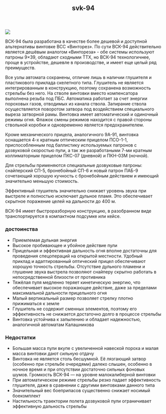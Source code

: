 <html>
<head>
    <title> svk-94 </title>
<link rel="stylesheet"href="style.css">
    <body>
        <header> 
            <h2> svk-94 </h2>
        </header>
            <img src="https://war-time.ru/images/blog/strelkovoe-orujie/vintovki-karabiny/rossiya-sssr/vsk-94/dop/vsk-94-glav.jpg">
            <p> ВСК-94 была разработана в качестве более дешевой и доступной альтернативы винтовке ВСС «Винторез». По сути ВСК-94 действительно является дешёвым аналогом «Винтореза» - обе системы используют патроны 9×39, обладают сходными ТТХ, но ВСК-94 технологичнее, проще в устройстве, дешевле в производстве, и имеет еще целый ряд преимуществ.</p>

<p>Все узлы автомата сохранены, отличие лишь в наличии глушителя и пластикового приклада скелетного типа. Глушитель не является интегрированным в конструкцию, поэтому сохранена возможность стрельбы без него. На стволе винтовки вместо компенсатора выполнена резьба под ПБС. Автоматика работает за счет энергии пороховых газов, отводимых из канала ствола. Запирание ствола осуществляется поворотом затвора под воздействием специального выреза затворной рамы. Винтовка имеет автоматический и одиночный режимы огня. Флажок смены режимов находится с правой стороны ствольной коробки и одновременно является предохранителем.</p>

<p>Кроме механического прицела, аналогичного 9А-91, винтовка оснащается 4-х кратным оптическим прицелом ПСО-1-1, приспособленным под баллистику используемых патронов с дозвуковой скоростью пули, а так же разработаными 7-ми кратным коллиматорным прицелом ПКС-07 (дневной) и ПКН-03М (ночной).</p>

<p>Для стрельбы применяются специальные дозвуковые патроны: снайперский СП-5, бронебойный СП-6 и новый патрон ПАБ-9 сочетающий хорошую кучность с бронебойным действием и имеющий значительно меньшую стоимость.</p>

<p>Эффективный глушитель значительно снижает уровень звука при выстреле и полностью исключает дульное пламя. Это обеспечивает скрытное поражение целей на дальности до 400 м.</p>

<p>ВСК-94 имеет быстроразборную конструкцию, в разобранном виде транспортируется в компактном подсумке или кейсе.</p>
<h3> достоинства </h3>
          <ul> 
             <li> Приемлемая дульная энергия </li>  
             <li> Высокое пробивающее и убойное действие пули </li>
             <li> Прицельная и эффективная дальность огня вполне достаточны для проведения спецопераций на открытой местности. Удобный приклад и адаптированный оптический прицел обеспечивают хорошую точность стрельбы. Отсутствие дульного пламени и глушение звука выстрела позволяют снайперу скрытно работать в непосредственной близости от противника </li>
             <li> Тяжёлая пуля медленно теряет кинетическую энергию, что обеспечивает высокое поражающее действие, даже за пределами максимальной дальности прицельного огня </li>
             <li> Малый вертикальный размер позволяет стрелку плотно прижиматься к земле</li>
             <li> Глушитель не содержит сменных элементов, поэтому его эффективность не снижается достаточно долго в процессе стрельбы </li>
             <li> Винтовка устойчива к запылению и обладает надежностью, аналогичной автоматам Калашникова </li>
          </ul>
          <h3> Недостатки </h3>
          <ul> 
              <li> Большая масса пули вкупе с увеличенной навеской пороха и малая масса винтовки дают сильную отдачу</li>
              <li> Винтовка не является столь бесшумной. Её лязгающий затвор (особенно при стрельбе очередями) далеко слышен, особенно в ночное время и при отсутствии достаточно сильных фоновых шумов. Громкость ВСК-94 — на уровне малокалиберной винтовки </li>
              <li> При автоматическом режиме стрельбы резко падает эффективность глушителя, даже в сравнении с другими винтовками данного типа </li>
              <li> Значительный вес боеприпасов существенно снижает носимый боекомплект </li> 
              <li> Настильность траектории полета дозвуковой пули ограничивает эффективную дальность стрельбы </li> 
          </ul>
    </body>
</html>

